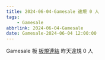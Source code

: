 ```yaml
---
title: 2024-06-04-Gamesale 違規 0 人
tags:
    - Gamesale
abbrlink: 2024-06-04-Gamesale
date: Gamesale-2024-06-04 12:00:00
---
```

Gamesale 板 [板規連結](https://www.ptt.cc/bbs/Gossiping/M.1637425085.A.07D.html)
昨天違規 0 人
